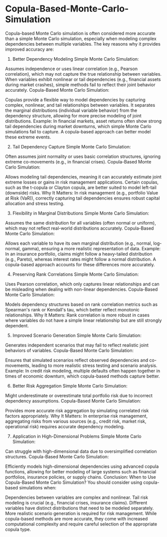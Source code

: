# Copula-Based-Monte-Carlo-Simulation

Copula-based Monte Carlo simulation is often considered more accurate than a simple Monte Carlo simulation, especially when modeling complex dependencies between multiple variables. The key reasons why it provides improved accuracy are:

1. Better Dependency Modeling
Simple Monte Carlo Simulation:

Assumes independence or uses linear correlation (e.g., Pearson correlation), which may not capture the true relationship between variables.
When variables exhibit nonlinear or tail dependencies (e.g., financial assets during market crashes), simple methods fail to reflect their joint behavior accurately.
Copula-Based Monte Carlo Simulation:

Copulas provide a flexible way to model dependencies by capturing complex, nonlinear, and tail relationships between variables.
It separates the marginal distributions (individual variable behavior) from the dependency structure, allowing for more precise modeling of joint distributions.
Example:
In financial markets, asset returns often show strong tail dependencies during market downturns, which simple Monte Carlo simulations fail to capture. A copula-based approach can better model these extreme events.

2. Tail Dependency Capture
Simple Monte Carlo Simulation:

Often assumes joint normality or uses basic correlation structures, ignoring extreme co-movements (e.g., in financial crises).
Copula-Based Monte Carlo Simulation:

Allows modeling tail dependencies, meaning it can accurately estimate joint extreme losses or gains in risk management applications.
Certain copulas, such as the t-copula or Clayton copula, are better suited to model left-tail (downside) risks.
Why It Matters:
In risk management (e.g., portfolio Value at Risk (VaR)), correctly capturing tail dependencies ensures robust capital allocation and stress testing.

3. Flexibility in Marginal Distributions
Simple Monte Carlo Simulation:

Assumes the same distribution for all variables (often normal or uniform), which may not reflect real-world distributions accurately.
Copula-Based Monte Carlo Simulation:

Allows each variable to have its own marginal distribution (e.g., normal, log-normal, gamma), ensuring a more realistic representation of data.
Example:
In an insurance portfolio, claims might follow a heavy-tailed distribution (e.g., Pareto), whereas interest rates might follow a normal distribution. A copula-based approach accounts for these differences more accurately.

4. Preserving Rank Correlations
Simple Monte Carlo Simulation:

Uses Pearson correlation, which only captures linear relationships and can be misleading when dealing with non-linear dependencies.
Copula-Based Monte Carlo Simulation:

Models dependency structures based on rank correlation metrics such as Spearman's rank or Kendall's tau, which better reflect monotonic relationships.
Why It Matters:
Rank correlation is more robust in cases where variables do not have a simple linear relationship but are still strongly dependent.

5. Improved Scenario Generation
Simple Monte Carlo Simulation:

Generates independent scenarios that may fail to reflect realistic joint behaviors of variables.
Copula-Based Monte Carlo Simulation:

Ensures that simulated scenarios reflect observed dependencies and co-movements, leading to more realistic stress testing and scenario analysis.
Example:
In credit risk modeling, multiple defaults often happen together in times of economic downturn, which copula-based methods capture better.

6. Better Risk Aggregation
Simple Monte Carlo Simulation:

Might underestimate or overestimate total portfolio risk due to incorrect dependency assumptions.
Copula-Based Monte Carlo Simulation:

Provides more accurate risk aggregation by simulating correlated risk factors appropriately.
Why It Matters:
In enterprise risk management, aggregating risks from various sources (e.g., credit risk, market risk, operational risk) requires accurate dependency modeling.

7. Application in High-Dimensional Problems
Simple Monte Carlo Simulation:

Can struggle with high-dimensional data due to oversimplified correlation structures.
Copula-Based Monte Carlo Simulation:

Efficiently models high-dimensional dependencies using advanced copula functions, allowing for better modeling of large systems such as financial portfolios, insurance policies, or supply chains.
Conclusion: When to Use Copula-Based Monte Carlo Simulation?
You should consider using copula-based simulations when:

Dependencies between variables are complex and nonlinear.
Tail risk modeling is crucial (e.g., financial crises, insurance claims).
Different variables have distinct distributions that need to be modeled separately.
More realistic scenario generation is required for risk management.
While copula-based methods are more accurate, they come with increased computational complexity and require careful selection of the appropriate copula type.
